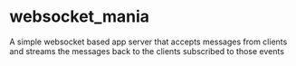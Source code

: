 # websocket_mania
A simple websocket based app server that accepts messages from clients and streams the messages back to the clients subscribed to those events
